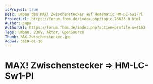 ```yaml
---
isProject: true
Desc: Umbau des MAX! Zwischenstecker auf Homematic HM-LC-Sw1-Pl
ProjectUrl: https://forum.fhem.de/index.php/topic,76623.0.html
Author: papa
AuthorUrl: https://forum.fhem.de/index.php?action=profile;u=4163
Tags: Umbau, 230V, Aktor, OpenSource
Thumb: MAX-Zwischenstecker.jpg
Added: 2019-01-10
---
```


# MAX! Zwischenstecker => HM-LC-Sw1-Pl

